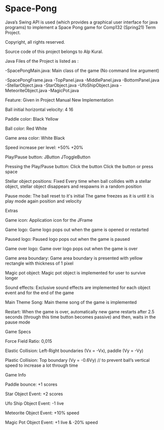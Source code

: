 # Space-Pong
Java’s Swing API is used (which provides a graphical user interface for java programs) to implement a Space Pong game for Comp132 (Spring21) Term Project. 

Copyright, all rights reserved. 

Source code of this project belongs to Alp Kural.

Java Files of the Project	is listed as :

-SpacePongMain.java:   Main class of the game (No command line argument)

-SpacePongFrame.java	-TopPanel.java	-MiddlePanel.java	-BottomPanel.java	-StellarObject.java	-StarObject.java	-UfoShipObject.java	-MeteoriteObject.java	-MagicPot.java	

Feature:   Given in Project Manual   New Implementation

Ball initial horizontal velocity:   4   16

Paddle color:   Black   Yellow

Ball color:   Red   White

Game area color:   White   Black

Speed increase per level:   +50%   +20%

Play/Pause button:   JButton   JToggleButton

Pressing the Play/Pause button:   Click the button   Click the button or press space

Stellar object positions:   Fixed   Every time when ball collides with a stellar object, stellar object disappears and respawns in a random position
                                                                      
Pause mode:   The ball reset to it's initial   The game freezes as it is until it is play mode again position and velocity	              

Extras	

Game icon:   Application icon for the JFrame

Game logo:   Game logo pops out when the game is opened or restarted

Paused logo:   Paused logo pops out when the game is paused

Game over logo:   Game over logo pops out when the game is over 

Game area boundary:   Game area boundary is presented with yellow rectangle with thickness of 1 pixel 

Magic pot object:   Magic pot object is implemented for user to survive longer 

Sound effects:   Exclusive sound effects are implemented for each object event and for the end of the game 

Main Theme Song:   Main theme song of the game is implemented 

Restart:   When the game is over, automatically new game restarts after 2.5 seconds (through this time button becomes passive) and then, waits in the pause mode

Game Specs 	  

Force Field Ratio:   0,015

Elastic Collision:   Left-Right boundaries (Vx = -Vx), paddle (Vy = -Vy)

Plastic Collision:   Top boundary (Vy = -0.6Vy) // to prevent ball’s vertical speed to increase a lot through time 

Game Info	  

Paddle bounce:   +1 scores 

Star Object Event:   +2 scores 

Ufo Ship Object Event:   -1 live  

Meteorite Object Event:   +10% speed 

Magic Pot Object Event:   +1 live & -20% speed 
